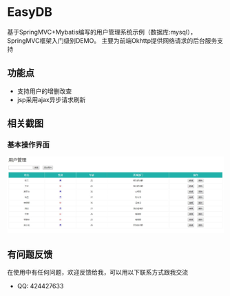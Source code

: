 # EasyDB
基于SpringMVC+Mybatis编写的用户管理系统示例（数据库:mysql），SpringMVC框架入门级别DEMO。
主要为前端Okhttp提供网络请求的后台服务支持  
## 功能点
* 支持用户的增删改查
* jsp采用ajax异步请求刷新

## 相关截图
### 基本操作界面
![](https://github.com/MrZhousf/SpringMVC/blob/master/pic/1.jpg?raw=true)

## 有问题反馈
在使用中有任何问题，欢迎反馈给我，可以用以下联系方式跟我交流

* QQ: 424427633


